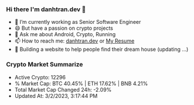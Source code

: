### Hi there I'm danhtran.dev 👋

- 🔭 I’m currently working as Senior Software Engineer
- 😄 But have a passion on crypto projects
- 💬 Ask me about Android, Crypto, Running 
- 📫 How to reach me: <a href="https://danhtran.dev" target="_blank">danhtran.dev</a> or <a href="Dan-Resume.pdf" target="_blank">My Resume</a>
- 🌱 Building a website to help people find their dream house (updating ...)

### Crypto Market Summarize
- Active Crypto: 12296
- % Market Cap: BTC 40.45% | ETH 17.62% | BNB 4.21%
- Total Market Cap Changed 24h: -2.09%
- Updated At: 3/2/2023, 3:17:44 PM
